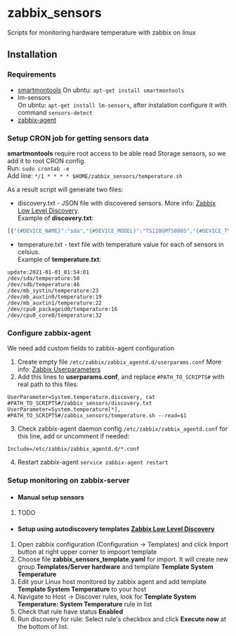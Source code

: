 # zabbix_sensors
Scripts for monitoring hardware temperature with zabbix on linux

## Installation

### Requirements
* [smartmontools](https://www.smartmontools.org/)  On ubntu: `apt-get install smartmontools` 
* lm-sensors  
On ubntu: `apt-get install lm-sensors`,  after instalation configure it with command `sensors-detect`
* [zabbix-agent](https://www.zabbix.com/ru/download_agents)

### Setup CRON job for getting sensors data

**smartmontools** require root access to be able read Storage sensors, so we add it to root CRON config.  
Run: `sudo crontab -e`  
Add line: `*/1 * * * * $HOME/zabbix_sensors/temperature.sh`

As a result script will generate two files:

* discovery.txt - JSON file with discovered sensors. More info: [Zabbix Low Level Discovery](https://www.zabbix.com/documentation/current/ru/manual/discovery/low_level_discovery).  
Example of **discovery.txt**:
```javascript
[{"{#DEVICE_NAME}":"sda","{#DEVICE_MODEL}":"TS128GMTS800S","{#DEVICE_TYPE}":"storage"},{"{#DEVICE_NAME}":"sdb","{#DEVICE_MODEL}":"ST8000VX004-2M1101","{#DEVICE_TYPE}":"storage"},{"{#DEVICE_NAME}":"systin","{#DEVICE_MODEL}":"SYSTIN","{#DEVICE_TYPE}":"cpu"},{"{#DEVICE_NAME}":"packageid0","{#DEVICE_MODEL}":"Package_id_0","{#DEVICE_TYPE}":"cpu"},{"{#DEVICE_NAME}":"core0","{#DEVICE_MODEL}":"Core_0","{#DEVICE_TYPE}":"cpu"}]
```

* temperature.txt - text file with temperature value for each of sensors in celsius.  
Example of **temperature.txt**:
```
update:2021-01-01_01:54:01
/dev/sda/temperature:50
/dev/sdb/temperature:46
/dev/mb_systin/temperature:23
/dev/mb_auxtin0/temperature:19
/dev/mb_auxtin1/temperature:22
/dev/cpu0_packageid0/temperature:16
/dev/cpu0_core0/temperature:32
```

### Configure zabbix-agent

We need add custom fields to zabbix-agent configuration
1. Create empty file `/etc/zabbix/zabbix_agentd.d/userparams.conf` More info: [Zabbix Userparameters](https://www.zabbix.com/documentation/current/ru/manual/config/items/userparameters)
2. Add this lines to **userparams.conf**, and replace `#PATH_TO_SCRIPTS#` with real path to this files:  
```
UserParameter=System.temperature.discovery, cat #PATH_TO_SCRIPTS#/zabbix_sensors/discovery.txt
UserParameter=System.temperature[*], #PATH_TO_SCRIPTS#/zabbix_sensors/temperature.sh --read=$1
```
3. Check zabbix-agent daemon config `/etc/zabbix/zabbix_agentd.conf` for this line, add or uncomment if needed:
```
Include=/etc/zabbix/zabbix_agentd.d/*.conf
```
4. Restart zabbix-agent `service zabbix-agent restart`


### Setup monitoring on zabbix-server

* #### Manual setup sensors
1. TODO
* #### Setup using autodiscovery templates [Zabbix Low Level Discovery](https://www.zabbix.com/documentation/current/ru/manual/discovery/low_level_discovery)
1. Open zabbix configuration (Configuration -> Templates) and click Import button at right upper corner to impoort template
2. Choose file **zabbix_sensors_template.yaml** for import. It will create new group **Templates/Server hardware** and template **Template System Temperature**
3. Edit your Linux host monitored by zabbix agent and add template **Template System Temperature** to your host
4. Navigate to Host -> Discover rules, look for **Template System Temperature: System Temperature** rule in list
5. Check that rule have status **Enabled**
6. Run discovery for rule: Select rule's checkbox and click **Execute now** at the bottom of list.
